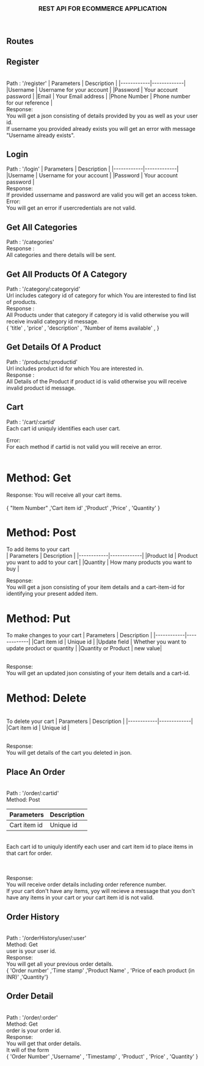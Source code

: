 <h3 align="center">REST API FOR ECOMMERCE APPLICATION</h3> 
<br>

## Routes
## Register
<br>Path : '/register'
| Parameters | Description |
|------------|-------------|
|Username  | Username for your account |
|Password  | Your account password |
|Email | Your Email address |
|Phone Number | Phone number for our reference |
<br>
Response:
<br>
You will get a json consisting of details provided by you as well as your user id.
<br>If username you provided already exists you will get an error with message "Username already exists".

## Login
Path : '/login'
| Parameters | Description |
|------------|-------------|
|Username  | Username for your account |
|Password  | Your account password |
<br>
Response:
<br>
If provided ussername and password are valid you will get an access token.
<br>
Error:
<br>
You will get an error if usercredentials are not valid.

## Get All Categories
Path : '/categories'
<br>
Response :
<br>
All categories and there details will be sent.

## Get All Products Of A Category
Path : '/category/:categoryid'
<br>
Url includes category id of category for which You are interested to find list of products.
<br>
Response :
<br>
All Products under that category if category id is valid otherwise you will receive invalid category id message.
<br>{
    'title' ,
    'price' ,
    'description' ,
    'Number of items available' ,
}

## Get Details Of A Product
Path : '/products/:productid'<br>
Url includes product id for which You are interested in.<br>
Response :<br>
All Details of the Product if product id is valid otherwise you will receive invalid product id message.

## Cart
Path : '/cart/:cartid'<br>
Each cart id uniquly identifies each user cart.<br>

Error: <br>
For each method if cartid is not valid you will receive an error.<br><br>

# Method: Get<br>
Response: You will receive all your cart items.<br>
<br>{ "Item Number" ,'Cart item id' ,'Product' ,'Price'  , 'Quantity' }

# Method: Post
To add items to your cart<br>
| Parameters | Description |
|------------|-------------|
|Product Id  | Product you want to add to your cart |
|Quantity  | How many products you want to buy |

Response:<br>
You will get a json consisting of your item details and a cart-item-id for identifying your present added item.<br>

# Method: Put
To make changes to your cart
| Parameters | Description |
|------------|-------------|
|Cart item id  | Unique id  |
|Update field  | Whether you want to update product or quantity |
|Quantity or Product  | new value|

<br>Response:
<br>You will get an updated json consisting of your item details and a cart-id.

# Method: Delete
<br>To delete your cart
| Parameters | Description |
|------------|-------------|
|Cart item id  | Unique id  |

<br>Response:
<br>You will get details of the cart you deleted in json.

## Place An Order
<br>Path : '/order/:cartid'
<br>Method: Post

| Parameters | Description |
|------------|-------------|
|Cart item id  | Unique id  |

<br>Each cart id to uniquly identify each user and cart item id to place items in that cart for order.

<br><br>Response:
<br>You will receive order details including order reference number.
<br>If your cart don't have any items, yoy will recieve a message that you don't have any items in your cart or your cart item id is not valid.

## Order History
<br>Path : '/orderHistory/user/:user'
<br>Method: Get
<br> user is your user id.
<br>Response:
<br>You will get all your previous order details.
<br>{ 'Order number' ,'Time stamp' ,'Product Name' , 'Price of each product (in INR)' ,'Quantity'}

## Order Detail
<br>Path : '/order/:order'
<br>Method: Get
<br>order is your order id.
<br>Response:
<br>You will get that order details.
<br>It will of the form 
<br>{ 'Order Number' ,'Username' ,  'Timestamp' , 'Product' , 'Price' , 'Quantity' }
